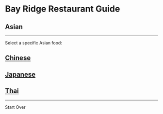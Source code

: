 # Bay Ridge Restaurant Guide
## Asian
---
Select a specific Asian food:
## [Chinese](chinese/chinese.md)
## [Japanese](japanese/japanese.md)
## [Thai](Thai/thai.md)
---
Start Over